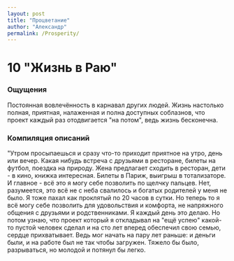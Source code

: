 ```yaml
---
layout: post
title: "Процветание"
author: "Александр"
permalink: /Prosperity/
---
```


# 10 "Жизнь в Раю"

### Ощущения
Постоянная вовлечённость в карнавал других людей. Жизнь настолько полная, приятная, налаженная и полна доступных соблазнов, что проект каждый раз отодвигается "на потом", ведь жизнь бесконечна.
### Компиляция описаний
"Утром просыпаешься и сразу что-то приходит приятное на утро, день или вечер. Какая нибудь встреча с друзьями в ресторане, билеты на футбол, поездка на природу. Жена предлагает сходить в ресторан, дети - в кино, книжка интересная. Билеты в Париж, выигрыш в тотализаторе. И главное - всё это я могу себе позволить по щелчку пальцев. Нет, разумеется, это всё не с неба свалилось и богатых родителей у меня не было. Я тоже пахал как проклятый по 20 часов в сутки. Но теперь то я всё могу себе позволить для удовольствия и комфорта, не напряжного общения с друзьями и родственниками. Я каждый день это делаю. Но потом узнаю, что проект который я откладывал на "ещё успею" какой-то пустой человек сделал и на сто лет вперед обеспечил свою семью, сердце прихватывает. Ведь мог начать на пару лет раньше: и деньги были, и на работе был не так чтобы загружен. Тяжело бы было, разрываться, но молодой и потянул бы легко.
